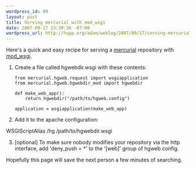 ```yaml
--- 
wordpress_id: 99
layout: post
title: Serving mercurial with mod_wsgi
date: 2007-09-17 23:39:36 -07:00
wordpress_url: http://hupp.org/adam/weblog/2007/09/17/serving-mercurial-with-mod_wsgi/
---
```

Here's a quick and easy recipe for serving a [mercurial](http://www.selenic.com/mercurial/) repository with [mod_wsgi](http://modwsgi.googlecode.com/).  

 1. Create a file called hgwebdir.wsgi with these contents:

        from mercurial.hgweb.request import wsgiapplication
        from mercurial.hgweb.hgwebdir_mod import hgwebdir

        def make_web_app():
            return hgwebdir("/path/to/hgweb.config")

        application = wsgiapplication(make_web_app)
    
 2. Add it to the apache configuration:

   WSGIScriptAlias /hg /path/to/hgwebdir.wsgi

 3. [optional] To make sure nobody modifies your repository via the http interface, add 'deny_push = *' to the '[web]' group of hgweb.config.

Hopefully this page will save the next person a few minutes of searching.
